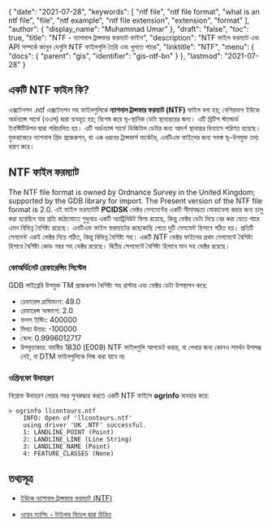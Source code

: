 {
  "date": "2021-07-28",
  "keywords": [
    "ntf file",
    "ntf file format",
    "what is an ntf file",
    "file",
    "ntf example",
    "ntf file extension",
    "extension",
    "format"
  ],
  "author": {
    "display_name": "Muhammad Umar"
  },
  "draft": "false",
  "toc": true,
  "title": "NTF - ন্যাশনাল ট্রান্সফার ফরম্যাট ফাইল",
  "description": "NTF ফাইল ফরম্যাট এবং API সম্পর্কে জানুন যেগুলি NTF ফাইলগুলি তৈরি এবং খুলতে পারে৷",
  "linktitle": "NTF",
  "menu": {
    "docs": {
      "parent": "gis",
      "identifier": "gis-ntf-bn"
    }
  },
  "lastmod": "2021-07-28"
}

## একটি NTF ফাইল কি?
এক্সটেনশন .ntf এক্সটেনশন সহ ফাইলগুলিকে **ন্যাশনাল ট্রান্সফার ফরম্যাট (NTF)** ফাইল বলা হয়; বেশিরভাগ ইউকে অর্ডন্যান্স সার্ভে (ওএস) দ্বারা ব্যবহৃত হয়; বিশেষ করে ভূ-স্থানিক ডেটা স্থানান্তরের জন্য। এটি ব্রিটিশ স্ট্যান্ডার্ড ইনস্টিটিউশন দ্বারা পরিচালিত হয়। এটি অর্ডন্যান্স সার্ভে ডিজিটাল ডেটার জন্য আদর্শ স্থানান্তর বিন্যাসে পরিণত হয়েছে। যুক্তরাজ্যের ন্যাশনাল গ্রিড প্রজেকশন, যা এক ধরনের ট্রান্সভার্স মার্কেটর, এনটিএফ ফাইলের জন্য সমস্ত ভূ-উপযুক্ত তথ্য ধারণ করে।

## NTF ফাইল ফরম্যাট
The NTF file format is owned by Ordnance Survey in the United Kingdom; supported by the GDB library for import. The Present version of the NTF file format is 2.0. এই ফাইল ফরম্যাটটি **PCIDSK** ভেক্টর সেগমেন্টের একটি সীমাবদ্ধতা মোকাবেলা করার জন্য চালু করা হয়েছিল যার প্রতি কাঠামোতে শুধুমাত্র একটি অ্যাট্রিবিউট ফিল্ড রয়েছে, কিন্তু ভেক্টর ডেটা দিয়ে বের করা যেতে পারে এমন বিভিন্ন বৈশিষ্ট্য রয়েছে। এনটিএফ ফাইল ফরম্যাটের কাছাকাছি পেতে দুটি সেগমেন্ট হিসাবে গঠিত হয়। প্রতিটি সেগমেন্ট একই ভেক্টর নিয়ে গঠিত, কিন্তু বিভিন্ন বৈশিষ্ট্য সহ। একটি NTF ভেক্টর ফাইলের প্রথম সেগমেন্টে বৈশিষ্ট্য হিসাবে বৈশিষ্ট্য কোড নম্বর সহ ভেক্টর রয়েছে। দ্বিতীয় সেগমেন্টে বৈশিষ্ট্য হিসাবে মান সহ ভেক্টর রয়েছে।

### কোঅর্ডিনেট রেফারেন্সিং সিস্টেম
GDB লাইব্রেরি উপযুক্ত TM প্রজেকশন বৈশিষ্ট্য সহ রাস্টার এবং ভেক্টর ডেটা উপস্থাপন করে:

- রেফারেন্স দ্রাঘিমাংশ: 49.0
- রেফারেন্স অক্ষাংশ: 2.0
- ফলস ইস্টিং: 400000
- মিথ্যা উত্তর: -100000
- স্কেল: 0.9996012717
- উপবৃত্তাকার: বায়বীয় 1830 (E009)
NTF ফাইলগুলি আপডেট করার, বা লেখার জন্য কোনও সমর্থন উপলব্ধ নেই, বা DTM ফাইলগুলিকে লিঙ্ক করা যাবে না৷

### ওগ্রিনফো উদাহরণ
নিম্নোক্ত উদাহরণ লেয়ার নম্বর পুনরুদ্ধার করতে একটি NTF ফাইলে **ogrinfo** ব্যবহার করে:
```
> ogrinfo llcontours.ntf
    INFO: Open of 'llcontours.ntf'
    using driver 'UK .NTF' successful.
    1: LANDLINE_POINT (Point)
    2: LANDLINE_LINE (Line String)
    3: LANDLINE_NAME (Point)
    4: FEATURE_CLASSES (None)
```




## তথ্যসূত্র

* [ইউকে ন্যাশনাল ট্রান্সফার ফরম্যাট (NTF)](https://catalyst.earth/catalyst-system-files/help/references/gdb_r/gdb3N292.html)

* [ওয়েব ম্যাপিং - টাইলার মিচেল দ্বারা চিত্রিত](https://www.oreilly.com/library/view/web-mapping-illustrated/0596008651/re15.html)


